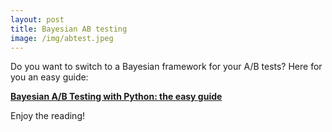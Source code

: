 ```yaml
---
layout: post
title: Bayesian AB testing
image: /img/abtest.jpeg
---
```


Do you want to switch to a Bayesian framework for your A/B tests? Here for you an easy guide:

**[Bayesian A/B Testing with Python: the easy guide](https://towardsdatascience.com/bayesian-a-b-testing-with-python-the-easy-guide-d638f89e0b8a)**

Enjoy the reading!
